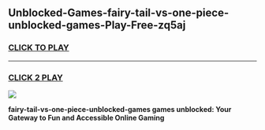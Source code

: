 
## Unblocked-Games-fairy-tail-vs-one-piece-unblocked-games-Play-Free-zq5aj
<h3>
<a href="https://premium76.site?title=fairy-tail-vs-one-piece-unblocked-games&ref=22A">CLICK TO PLAY</a></h3>
<hr>

<h3>
<a href="https://premium76.site?title=fairy-tail-vs-one-piece-unblocked-games&ref=22A">CLICK 2 PLAY</a>
  
</h3>

<a href="https://premium76.site?title=fairy-tail-vs-one-piece-unblocked-games&ref=22A"><img src="https://clearcache.store/games.png"></a>


**fairy-tail-vs-one-piece-unblocked-games games unblocked: Your Gateway to Fun and Accessible Online Gaming**
